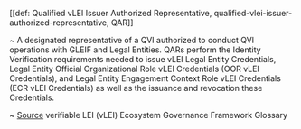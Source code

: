 [[def: Qualified vLEI Issuer Authorized Representative, qualified-vlei-issuer-authorized-representative, QAR]]

~ A designated representative of a QVI authorized to conduct QVI operations with GLEIF and Legal Entities. QARs perform the Identity Verification requirements needed to issue vLEI Legal Entity Credentials, Legal Entity Official Organizational Role vLEI Credentials (OOR vLEI Credentials), and Legal Entity Engagement Context Role vLEI Credentials (ECR vLEI Credentials) as well as the issuance and revocation these Credentials.

~ [Source](https://www.gleif.org/vlei/introducing-the-vlei-ecosystem-governance-framework/2023-12-15_vlei-egf-v2.0-glossary_v1.3_final.pdf) verifiable LEI (vLEI) Ecosystem Governance Framework Glossary
